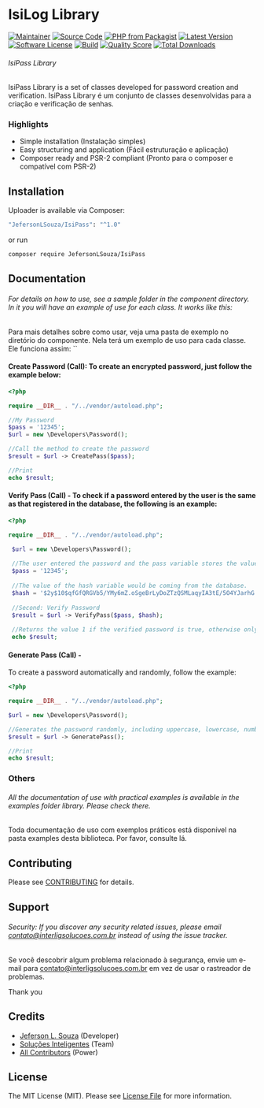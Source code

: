 # IsiLog Library 

[![Maintainer](http://img.shields.io/badge/maintainer-@Jeferso28179293-blue.svg?style=flat-square)](https://twitter.com/Jeferso28179293)
[![Source Code](http://img.shields.io/badge/source-jeferson-lsouza/IsiPass-blue.svg?style=flat-square)](https://github.com/jeferson-lsouza/IsiPass)
[![PHP from Packagist](https://img.shields.io/packagist/php-v/jeferson-lsouza/IsiPass.svg?style=flat-square)](https://packagist.org/packages/jeferson-lsouza/IsiPass)
[![Latest Version](https://img.shields.io/github/release/jeferson-lsouza/IsiPass.svg?style=flat-square)](https://github.com/jeferson-lsouza/isipass/releases)
[![Software License](https://img.shields.io/badge/license-MIT-brightgreen.svg?style=flat-square)](LICENSE)
[![Build](https://img.shields.io/scrutinizer/build/g/jeferson-lsouza/IsiPass.svg?style=flat-square)](https://scrutinizer-ci.com/g/jeferson-lsouza/IsiPass)
[![Quality Score](https://img.shields.io/scrutinizer/g/jeferson-lsouza/IsiPass.svg?style=flat-square)](https://scrutinizer-ci.com/g/jeferson-lsouza/IsiPass)
[![Total Downloads](https://img.shields.io/packagist/dt/jeferson-lsouza/IsiPass.svg?style=flat-square)](https://packagist.org/packages/jeferson-lsouza/IsiPass)

###### IsiPass Library 
IsiPass Library is a set of classes developed for password creation and verification.
IsiPass Library é um conjunto de classes desenvolvidas para a criação e verificação de senhas.


### Highlights

- Simple installation (Instalação simples)
- Easy structuring and application (Fácil estruturação e aplicação)
- Composer ready and PSR-2 compliant (Pronto para o composer e compatível com PSR-2)

## Installation

Uploader is available via Composer:

```bash
"JefersonLSouza/IsiPass": "^1.0"
```

or run

```bash
composer require JefersonLSouza/IsiPass
```

## Documentation

###### For details on how to use, see a sample folder in the component directory. In it you will have an example of use for each class. It works like this:

Para mais detalhes sobre como usar, veja uma pasta de exemplo no diretório do componente. Nela terá um exemplo de uso para cada classe. Ele funciona assim:
``

#### Create Password (Call): To create an encrypted password, just follow the example below:

```php
<?php

require __DIR__ . "/../vendor/autoload.php";

//My Password
$pass = '12345';
$url = new \Developers\Password();

//Call the method to create the password
$result = $url -> CreatePass($pass);

//Print
echo $result;


```
#### Verify Pass (Call) - To check if a password entered by the user is the same as that registered in the database, the following is an example:
```php
<?php

require __DIR__ . "/../vendor/autoload.php";

 $url = new \Developers\Password();
 
 //The user entered the password and the pass variable stores the value entered in the form.
 $pass = '12345';
 
 //The value of the hash variable would be coming from the database.
 $hash = '$2y$10$qfGfQRGVb5/YMy6mZ.oSgeBrLyDoZTzQSMLaqyIA3tE/5O4YJarhG';
 
 //Second: Verify Password
 $result = $url -> VerifyPass($pass, $hash);
 
 //Returns the value 1 if the verified password is true, otherwise only zero or empty, informing that the password entered is not the same.
 echo $result;

```
#### Generate Pass (Call) - 
To create a password automatically and randomly, follow the example:
```php
<?php

require __DIR__ . "/../vendor/autoload.php";

$url = new \Developers\Password();

//Generates the password randomly, including uppercase, lowercase, numbers and symbols.
$result = $url -> GeneratePass();

//Print
echo $result;


```
### Others

###### All the documentation of use with practical examples is available in the examples folder library. Please check there.

Toda documentação de uso com exemplos práticos está disponível na pasta examples desta biblioteca. Por favor, consulte lá.

## Contributing

Please see [CONTRIBUTING](https://github.com/JefersonLSouza/IsiPass/blob/master/CONTRIBUTING.md) for details.

## Support

###### Security: If you discover any security related issues, please email contato@interligsolucoes.com.br instead of using the issue tracker.

Se você descobrir algum problema relacionado à segurança, envie um e-mail para contato@interligsolucoes.com.br em vez de usar o rastreador de problemas.

Thank you

## Credits

- [Jeferson L. Souza](https://github.com/JefersonLSouza) (Developer)
- [Soluções Inteligentes](https://github.com/JefersonLSouza) (Team)
- [All Contributors](https://github.com/JefersonLSouza/IsiPass/contributors) (Power)

## License

The MIT License (MIT). Please see [License File](https://github.com/JefersonLSouza/IsiLogblob/master/LICENSE) for more information.
